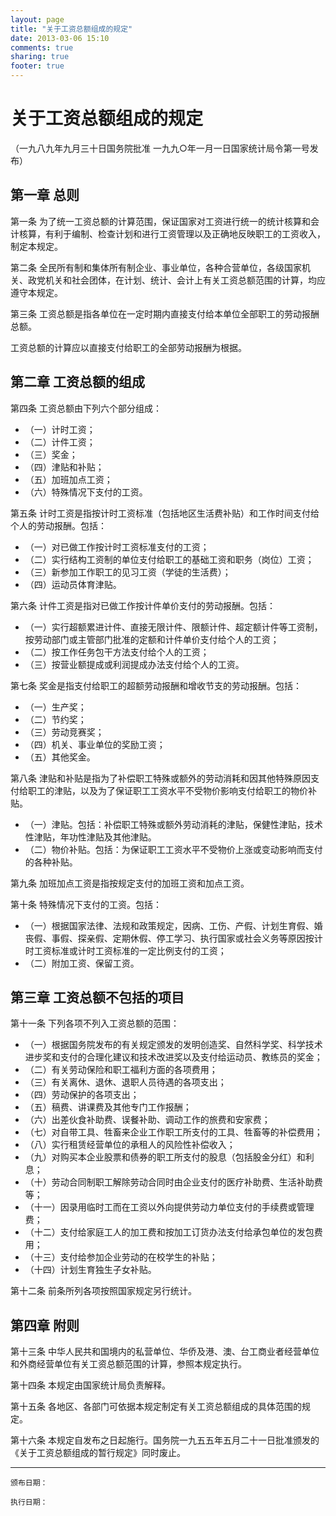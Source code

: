 ```yaml
---
layout: page
title: "关于工资总额组成的规定"
date: 2013-03-06 15:10
comments: true
sharing: true
footer: true
---
```



#  关于工资总额组成的规定


（一九八九年九月三十日国务院批准 一九九○年一月一日国家统计局令第一号发布）

##  第一章 总则

第一条 为了统一工资总额的计算范围，保证国家对工资进行统一的统计核算和会计核算，有利于编制、检查计划和进行工资管理以及正确地反映职工的工资收入，制定本规定。

第二条 全民所有制和集体所有制企业、事业单位，各种合营单位，各级国家机关、政党机关和社会团体，在计划、统计、会计上有关工资总额范围的计算，均应遵守本规定。

第三条 工资总额是指各单位在一定时期内直接支付给本单位全部职工的劳动报酬总额。

工资总额的计算应以直接支付给职工的全部劳动报酬为根据。

##  第二章 工资总额的组成

第四条 工资总额由下列六个部分组成：

* （一）计时工资；
* （二）计件工资；
* （三）奖金；
* （四）津贴和补贴；
* （五）加班加点工资；
* （六）特殊情况下支付的工资。

第五条 计时工资是指按计时工资标准（包括地区生活费补贴）和工作时间支付给个人的劳动报酬。包括：

* （一）对已做工作按计时工资标准支付的工资；
* （二）实行结构工资制的单位支付给职工的基础工资和职务（岗位）工资；
* （三）新参加工作职工的见习工资（学徒的生活费）；
* （四）运动员体育津贴。

第六条 计件工资是指对已做工作按计件单价支付的劳动报酬。包括：

* （一）实行超额累进计件、直接无限计件、限额计件、超定额计件等工资制，按劳动部门或主管部门批准的定额和计件单价支付给个人的工资；
* （二）按工作任务包干方法支付给个人的工资；
* （三）按营业额提成或利润提成办法支付给个人的工资。

第七条 奖金是指支付给职工的超额劳动报酬和增收节支的劳动报酬。包括：

* （一）生产奖；
* （二）节约奖；
* （三）劳动竞赛奖；
* （四）机关、事业单位的奖励工资；
* （五）其他奖金。

第八条 津贴和补贴是指为了补偿职工特殊或额外的劳动消耗和因其他特殊原因支付给职工的津贴，以及为了保证职工工资水平不受物价影响支付给职工的物价补贴。

* （一）津贴。包括：补偿职工特殊或额外劳动消耗的津贴，保健性津贴，技术性津贴，年功性津贴及其他津贴。
* （二）物价补贴。包括：为保证职工工资水平不受物价上涨或变动影响而支付的各种补贴。

第九条 加班加点工资是指按规定支付的加班工资和加点工资。

第十条 特殊情况下支付的工资。包括：

* （一）根据国家法律、法规和政策规定，因病、工伤、产假、计划生育假、婚丧假、事假、探亲假、定期休假、停工学习、执行国家或社会义务等原因按计时工资标准或计时工资标准的一定比例支付的工资；
* （二）附加工资、保留工资。

##  第三章 工资总额不包括的项目

第十一条 下列各项不列入工资总额的范围：

* （一）根据国务院发布的有关规定颁发的发明创造奖、自然科学奖、科学技术进步奖和支付的合理化建议和技术改进奖以及支付给运动员、教练员的奖金；
* （二）有关劳动保险和职工福利方面的各项费用；
* （三）有关离休、退休、退职人员待遇的各项支出；
* （四）劳动保护的各项支出；
* （五）稿费、讲课费及其他专门工作报酬；
* （六）出差伙食补助费、误餐补助、调动工作的旅费和安家费；
* （七）对自带工具、牲畜来企业工作职工所支付的工具、牲畜等的补偿费用；
* （八）实行租赁经营单位的承租人的风险性补偿收入；
* （九）对购买本企业股票和债券的职工所支付的股息（包括股金分红）和利息；
* （十）劳动合同制职工解除劳动合同时由企业支付的医疗补助费、生活补助费等；
* （十一）因录用临时工而在工资以外向提供劳动力单位支付的手续费或管理费；
* （十二）支付给家庭工人的加工费和按加工订货办法支付给承包单位的发包费用；
* （十三）支付给参加企业劳动的在校学生的补贴；
* （十四）计划生育独生子女补贴。

第十二条 前条所列各项按照国家规定另行统计。

##  第四章 附则

第十三条 中华人民共和国境内的私营单位、华侨及港、澳、台工商业者经营单位和外商经营单位有关工资总额范围的计算，参照本规定执行。

第十四条 本规定由国家统计局负责解释。

第十五条 各地区、各部门可依据本规定制定有关工资总额组成的具体范围的规定。

第十六条 本规定自发布之日起施行。国务院一九五五年五月二十一日批准颁发的《关于工资总额组成的暂行规定》同时废止。


---

	颁布日期： 

	执行日期：



